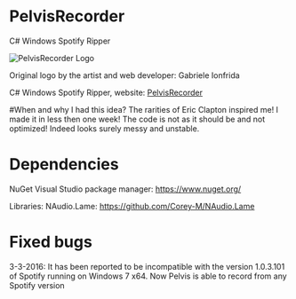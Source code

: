 
# PelvisRecorder
C# Windows Spotify Ripper

![PelvisRecorder Logo](http://projects.edoardocasella.it/pelvisrecorder/resources/pelvisrecorderbrand.png)

Original logo by the artist and web developer: Gabriele Ionfrida

C# Windows Spotify Ripper, website: [PelvisRecorder](http://projects.edoardocasella.it/pelvisrecorder/)

#When and why I had this idea?
The rarities of Eric Clapton inspired me!
I made it in less then one week! The code is not as it should be and not optimized! Indeed looks surely messy and unstable.

# Dependencies 
NuGet Visual Studio package manager: https://www.nuget.org/

Libraries: NAudio.Lame: https://github.com/Corey-M/NAudio.Lame

# Fixed bugs

3-3-2016: It has been reported to be incompatible with the version 1.0.3.101 of Spotify running on Windows 7 x64. Now Pelvis is able to record from any Spotify version


